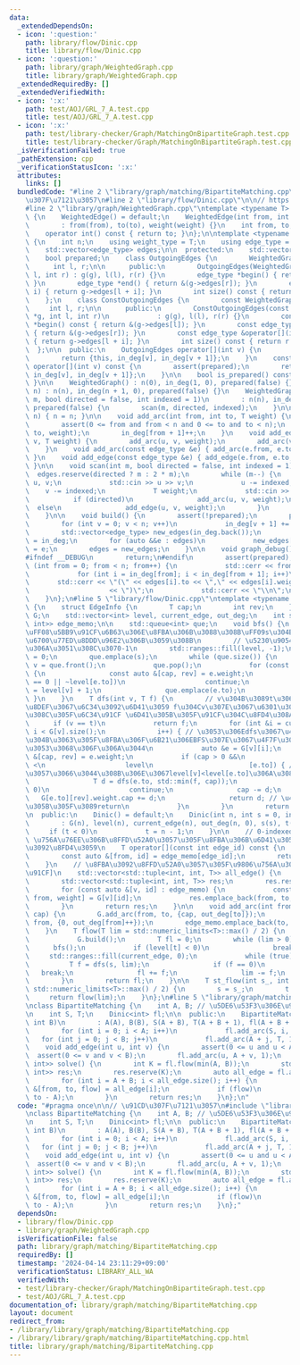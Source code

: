 ```yaml
---
data:
  _extendedDependsOn:
  - icon: ':question:'
    path: library/flow/Dinic.cpp
    title: library/flow/Dinic.cpp
  - icon: ':question:'
    path: library/graph/WeightedGraph.cpp
    title: library/graph/WeightedGraph.cpp
  _extendedRequiredBy: []
  _extendedVerifiedWith:
  - icon: ':x:'
    path: test/AOJ/GRL_7_A.test.cpp
    title: test/AOJ/GRL_7_A.test.cpp
  - icon: ':x:'
    path: test/library-checker/Graph/MatchingOnBipartiteGraph.test.cpp
    title: test/library-checker/Graph/MatchingOnBipartiteGraph.test.cpp
  _isVerificationFailed: true
  _pathExtension: cpp
  _verificationStatusIcon: ':x:'
  attributes:
    links: []
  bundledCode: "#line 2 \"library/graph/matching/BipartiteMatching.cpp\"\n\n// \u91CD\
    \u307F\u7121\u3057\n#line 2 \"library/flow/Dinic.cpp\"\n\n// https://misawa.github.io/others/flow/dinic_time_complexity.html\n\
    #line 2 \"library/graph/WeightedGraph.cpp\"\ntemplate <typename T> struct WeightedEdge\
    \ {\n    WeightedEdge() = default;\n    WeightedEdge(int from, int to, T weight)\n\
    \        : from(from), to(to), weight(weight) {}\n    int from, to;\n    T weight;\n\
    \    operator int() const { return to; }\n};\n\ntemplate <typename T> struct WeightedGraph\
    \ {\n    int n;\n    using weight_type = T;\n    using edge_type = WeightedEdge<T>;\n\
    \    std::vector<edge_type> edges;\n\n  protected:\n    std::vector<int> in_deg;\n\
    \    bool prepared;\n    class OutgoingEdges {\n        WeightedGraph *g;\n  \
    \      int l, r;\n\n      public:\n        OutgoingEdges(WeightedGraph *g, int\
    \ l, int r) : g(g), l(l), r(r) {}\n        edge_type *begin() { return &(g->edges[l]);\
    \ }\n        edge_type *end() { return &(g->edges[r]); }\n        edge_type &operator[](int\
    \ i) { return g->edges[l + i]; }\n        int size() const { return r - l; }\n\
    \    };\n    class ConstOutgoingEdges {\n        const WeightedGraph *g;\n   \
    \     int l, r;\n\n      public:\n        ConstOutgoingEdges(const WeightedGraph\
    \ *g, int l, int r)\n            : g(g), l(l), r(r) {}\n        const edge_type\
    \ *begin() const { return &(g->edges[l]); }\n        const edge_type *end() const\
    \ { return &(g->edges[r]); }\n        const edge_type &operator[](int i) const\
    \ { return g->edges[l + i]; }\n        int size() const { return r - l; }\n  \
    \  };\n\n  public:\n    OutgoingEdges operator[](int v) {\n        assert(prepared);\n\
    \        return {this, in_deg[v], in_deg[v + 1]};\n    }\n    const ConstOutgoingEdges\
    \ operator[](int v) const {\n        assert(prepared);\n        return {this,\
    \ in_deg[v], in_deg[v + 1]};\n    }\n\n    bool is_prepared() const { return prepared;\
    \ }\n\n    WeightedGraph() : n(0), in_deg(1, 0), prepared(false) {}\n    WeightedGraph(int\
    \ n) : n(n), in_deg(n + 1, 0), prepared(false) {}\n    WeightedGraph(int n, int\
    \ m, bool directed = false, int indexed = 1)\n        : n(n), in_deg(n + 1, 0),\
    \ prepared(false) {\n        scan(m, directed, indexed);\n    }\n\n    void resize(int\
    \ n) { n = n; }\n\n    void add_arc(int from, int to, T weight) {\n        assert(!prepared);\n\
    \        assert(0 <= from and from < n and 0 <= to and to < n);\n        edges.emplace_back(from,\
    \ to, weight);\n        in_deg[from + 1]++;\n    }\n    void add_edge(int u, int\
    \ v, T weight) {\n        add_arc(u, v, weight);\n        add_arc(v, u, weight);\n\
    \    }\n    void add_arc(const edge_type &e) { add_arc(e.from, e.to, e.weight);\
    \ }\n    void add_edge(const edge_type &e) { add_edge(e.from, e.to, e.weight);\
    \ }\n\n    void scan(int m, bool directed = false, int indexed = 1) {\n      \
    \  edges.reserve(directed ? m : 2 * m);\n        while (m--) {\n            int\
    \ u, v;\n            std::cin >> u >> v;\n            u -= indexed;\n        \
    \    v -= indexed;\n            T weight;\n            std::cin >> weight;\n \
    \           if (directed)\n                add_arc(u, v, weight);\n          \
    \  else\n                add_edge(u, v, weight);\n        }\n        build();\n\
    \    }\n\n    void build() {\n        assert(!prepared);\n        prepared = true;\n\
    \        for (int v = 0; v < n; v++)\n            in_deg[v + 1] += in_deg[v];\n\
    \        std::vector<edge_type> new_edges(in_deg.back());\n        auto counter\
    \ = in_deg;\n        for (auto &&e : edges)\n            new_edges[counter[e.from]++]\
    \ = e;\n        edges = new_edges;\n    }\n\n    void graph_debug() const {\n\
    #ifndef __DEBUG\n        return;\n#endif\n        assert(prepared);\n        for\
    \ (int from = 0; from < n; from++) {\n            std::cerr << from << \";\";\n\
    \            for (int i = in_deg[from]; i < in_deg[from + 1]; i++)\n         \
    \       std::cerr << \"(\" << edges[i].to << \",\" << edges[i].weight\n      \
    \                    << \")\";\n            std::cerr << \"\\n\";\n        }\n\
    \    }\n};\n#line 5 \"library/flow/Dinic.cpp\"\ntemplate <typename T> class Dinic\
    \ {\n    struct EdgeInfo {\n        T cap;\n        int rev;\n    };\n    WeightedGraph<EdgeInfo>\
    \ G;\n    std::vector<int> level, current_edge, out_deg;\n    int s, t;\n    std::vector<std::pair<int,\
    \ int>> edge_memo;\n\n    std::queue<int> que;\n    void bfs() {\n        // level[v]\u3092\
    \uFF08\u5BB9\u91CF\u6B63\u306E\u8FBA\u306B\u3088\u308B\uFF09s\u304B\u3089\u306E\
    \u6700\u77ED\u8DDD\u96E2\u306B\u3059\u308B\n        // \u5230\u9054\u51FA\u6765\
    \u306A\u3051\u308C\u3070-1\n        std::ranges::fill(level, -1);\n        level[s]\
    \ = 0;\n        que.emplace(s);\n        while (que.size()) {\n            int\
    \ v = que.front();\n            que.pop();\n            for (const auto &e : G[v])\
    \ {\n                const auto &[cap, rev] = e.weight;\n                if (cap\
    \ == 0 || ~level[e.to])\n                    continue;\n                level[e.to]\
    \ = level[v] + 1;\n                que.emplace(e.to);\n            }\n       \
    \ }\n    }\n    T dfs(int v, T f) {\n        // v\u304B\u3089t\u306B\u6700\u77ED\
    \u8DEF\u3067\u6C34\u3092\u6D41\u3059 f\u304Cv\u307E\u3067\u6301\u3063\u3066\u3053\
    \u308C\u305F\u6C34\u91CF \u6D41\u305B\u305F\u91CF\u304C\u8FD4\u308A\u5024\n  \
    \      if (v == t)\n            return f;\n        for (int &i = current_edge[v];\
    \ i < G[v].size();\n             i++) { // \u3053\u306Edfs\u3067\u4F7F\u308F\u306A\
    \u304B\u3063\u305F\u8FBA\u306F\u6B21\u306EBFS\u307E\u3067\u4F7F\u308F\u308C\u308B\
    \u3053\u3068\u306F\u306A\u3044\n            auto &e = G[v][i];\n            auto\
    \ &[cap, rev] = e.weight;\n            if (cap > 0 &&\n                level[v]\
    \ <\n                    level\n                        [e.to]) { // bfs\u3092\
    \u3057\u3066\u3044\u308B\u306E\u3067level[v]<level[e.to]\u306A\u3089level[v]+1==level[e.to]\n\
    \                T d = dfs(e.to, std::min(f, cap));\n                if (d ==\
    \ 0)\n                    continue;\n                cap -= d;\n             \
    \   G[e.to][rev].weight.cap += d;\n                return d; // \u4E00\u672C\u6D41\
    \u305B\u305F\u3089return\n            }\n        }\n        return 0;\n    }\n\
    \n  public:\n    Dinic() = default;\n    Dinic(int n, int s = 0, int t_ = -1)\n\
    \        : G(n), level(n), current_edge(n), out_deg(n, 0), s(s), t(t_) {\n   \
    \     if (t < 0)\n            t = n - 1;\n    }\n\n    // 0-indexed \u3067 edge_id\
    \ \u756A\u76EE\u306B\u8FFD\u52A0\u3057\u305F\u8FBA\u306B\u6D41\u3057\u305F\u91CF\
    \u3092\u8FD4\u3059\n    T operator[](const int edge_id) const {\n        assert(G.is_prepared());\n\
    \        const auto &[from, id] = edge_memo[edge_id];\n        return G.edge[from][id].weight.cap;\n\
    \    }\n    // \u8FBA\u3092\u8FFD\u52A0\u3057\u305F\u9806\u756A\u306B [from,to,\u6D41\
    \u91CF]\n    std::vector<std::tuple<int, int, T>> all_edge() {\n        assert(G.is_prepared());\n\
    \        std::vector<std::tuple<int, int, T>> res;\n        res.reserve(edge_memo.size());\n\
    \        for (const auto &[v, id] : edge_memo) {\n            const auto &[to,\
    \ from, weight] = G[v][id];\n            res.emplace_back(from, to, weight.cap);\n\
    \        }\n        return res;\n    }\n\n    void add_arc(int from, int to, T\
    \ cap) {\n        G.add_arc(from, to, {cap, out_deg[to]});\n        G.add_arc(to,\
    \ from, {0, out_deg[from]++});\n        edge_memo.emplace_back(to, out_deg[to]++);\n\
    \    }\n    T flow(T lim = std::numeric_limits<T>::max() / 2) {\n        if (!G.is_prepared())\n\
    \            G.build();\n        T fl = 0;\n        while (lim > 0) {\n      \
    \      bfs();\n            if (level[t] < 0)\n                break;\n       \
    \     std::ranges::fill(current_edge, 0);\n            while (true) {\n      \
    \          T f = dfs(s, lim);\n                if (f == 0)\n                 \
    \   break;\n                fl += f;\n                lim -= f;\n            }\n\
    \        }\n        return fl;\n    }\n\n    T st_flow(int s_, int t_, T lim =\
    \ std::numeric_limits<T>::max() / 2) {\n        s = s_;\n        t = t_;\n   \
    \     return flow(lim);\n    }\n};\n#line 5 \"library/graph/matching/BipartiteMatching.cpp\"\
    \nclass BipartiteMatching {\n    int A, B; // \u5DE6\u53F3\u306E\u9802\u70B9\u6570\
    \n    int S, T;\n    Dinic<int> fl;\n\n  public:\n    BipartiteMatching(int A,\
    \ int B)\n        : A(A), B(B), S(A + B), T(A + B + 1), fl(A + B + 2, S, T) {\n\
    \        for (int i = 0; i < A; i++)\n            fl.add_arc(S, i, 1);\n     \
    \   for (int j = 0; j < B; j++)\n            fl.add_arc(A + j, T, 1);\n    }\n\
    \    void add_edge(int u, int v) {\n        assert(0 <= u and u < A);\n      \
    \  assert(0 <= v and v < B);\n        fl.add_arc(u, A + v, 1);\n    }\n    std::vector<std::pair<int,\
    \ int>> solve() {\n        int K = fl.flow(min(A, B));\n        std::vector<std::pair<int,\
    \ int>> res;\n        res.reserve(K);\n        auto all_edge = fl.all_edge();\n\
    \        for (int i = A + B; i < all_edge.size(); i++) {\n            const auto\
    \ &[from, to, flow] = all_edge[i];\n            if (flow)\n                res.emplace_back(from,\
    \ to - A);\n        }\n        return res;\n    }\n};\n"
  code: "#pragma once\n\n// \u91CD\u307F\u7121\u3057\n#include \"library/flow/Dinic.cpp\"\
    \nclass BipartiteMatching {\n    int A, B; // \u5DE6\u53F3\u306E\u9802\u70B9\u6570\
    \n    int S, T;\n    Dinic<int> fl;\n\n  public:\n    BipartiteMatching(int A,\
    \ int B)\n        : A(A), B(B), S(A + B), T(A + B + 1), fl(A + B + 2, S, T) {\n\
    \        for (int i = 0; i < A; i++)\n            fl.add_arc(S, i, 1);\n     \
    \   for (int j = 0; j < B; j++)\n            fl.add_arc(A + j, T, 1);\n    }\n\
    \    void add_edge(int u, int v) {\n        assert(0 <= u and u < A);\n      \
    \  assert(0 <= v and v < B);\n        fl.add_arc(u, A + v, 1);\n    }\n    std::vector<std::pair<int,\
    \ int>> solve() {\n        int K = fl.flow(min(A, B));\n        std::vector<std::pair<int,\
    \ int>> res;\n        res.reserve(K);\n        auto all_edge = fl.all_edge();\n\
    \        for (int i = A + B; i < all_edge.size(); i++) {\n            const auto\
    \ &[from, to, flow] = all_edge[i];\n            if (flow)\n                res.emplace_back(from,\
    \ to - A);\n        }\n        return res;\n    }\n};"
  dependsOn:
  - library/flow/Dinic.cpp
  - library/graph/WeightedGraph.cpp
  isVerificationFile: false
  path: library/graph/matching/BipartiteMatching.cpp
  requiredBy: []
  timestamp: '2024-04-14 23:11:29+09:00'
  verificationStatus: LIBRARY_ALL_WA
  verifiedWith:
  - test/library-checker/Graph/MatchingOnBipartiteGraph.test.cpp
  - test/AOJ/GRL_7_A.test.cpp
documentation_of: library/graph/matching/BipartiteMatching.cpp
layout: document
redirect_from:
- /library/library/graph/matching/BipartiteMatching.cpp
- /library/library/graph/matching/BipartiteMatching.cpp.html
title: library/graph/matching/BipartiteMatching.cpp
---
```

